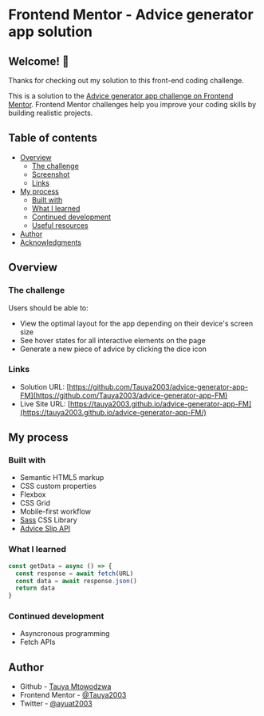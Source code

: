 # Frontend Mentor - Advice generator app solution


## Welcome! 👋

Thanks for checking out my solution to this front-end coding challenge.

This is a solution to the [Advice generator app challenge on Frontend Mentor](https://www.frontendmentor.io/challenges/advice-generator-app-QdUG-13db). Frontend Mentor challenges help you improve your coding skills by building realistic projects.


## Table of contents

- [Overview](#overview)
  - [The challenge](#the-challenge)
  - [Screenshot](#screenshot)
  - [Links](#links)
- [My process](#my-process)
  - [Built with](#built-with)
  - [What I learned](#what-i-learned)
  - [Continued development](#continued-development)
  - [Useful resources](#useful-resources)
- [Author](#author)
- [Acknowledgments](#acknowledgments)


## Overview

### The challenge

Users should be able to:

- View the optimal layout for the app depending on their device's screen size
- See hover states for all interactive elements on the page
- Generate a new piece of advice by clicking the dice icon

### Links

- Solution URL: [https://github.com/Tauya2003/advice-generator-app-FM](https://github.com/Tauya2003/advice-generator-app-FM)
- Live Site URL: [https://tauya2003.github.io/advice-generator-app-FM](https://tauya2003.github.io/advice-generator-app-FM/)


## My process

### Built with

- Semantic HTML5 markup
- CSS custom properties
- Flexbox
- CSS Grid
- Mobile-first workflow
- [Sass](https://sass-lang.com/) CSS Library
- [Advice Slip API](https://api.adviceslip.com)

### What I learned

```js
const getData = async () => {
  const response = await fetch(URL)
  const data = await response.json()
  return data
}
```

### Continued development
- Asyncronous programming
- Fetch APIs


## Author

- Github - [Tauya Mtowodzwa](https://www.github.com/Tauya2003)
- Frontend Mentor - [@Tauya2003](https://www.frontendmentor.io/profile/Tauya2003)
- Twitter - [@ayuat2003](https://www.twitter.com/ayuat2003)
